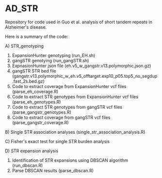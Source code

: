 # AD_STR

Repository for code used in Guo et al. analysis of short tandem repeats in Alzheimer's disease.

Here is a summary of the code:

A) STR_genotyping
 1) ExpansionHunter genotyping (run_EH.sh)
 2) gangSTR genotying (run_gangSTR.sh)
 3) ExpnasionHunter json file (eh.v5_w_gangstr.v13.polymorphic.json.gz)
 4) gangSTR STR bed file (gangstr.v13.polymorphic_w_eh.v5_offtarget.exp10_p05.top5_no_segdup.fast_2s.bed.gz)
 5) Code to extract coverage from ExpansionHunter vcf files (parse_eh_coverage.R)
 6) Code to extract STR genotypes from ExpansionHunter vcf files (parse_eh_genotypes.R)
 7) Code to extract STR genotypes from gangSTR vcf files (parse_gangstr_genotypes.R)
 8) Code to extract coverage from gangSTR vcf files (parse_gangstr_coverage.R)

B) Single STR association analyses (single_str_association_analysis.R)

C) Fisher's exact test for single STR burden analysis

D) STR expansion analysis
  1) Identification of STR expansions using DBSCAN algorithm (run_dbscan.R)
  2) Parse DBSCAN results (parse_dbscan.R)
